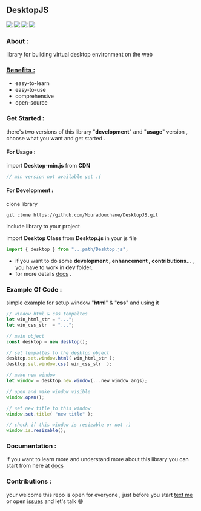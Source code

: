 ## DesktopJS 

[![](https://img.shields.io/github/issues/Mouradouchane/DesktopJS)](#)
[![](https://img.shields.io/github/license/Mouradouchane/DesktopJS)](#)
[![](https://img.shields.io/badge/status-not%20stable-orange)](#)
[![](https://img.shields.io/badge/version-1-red)](#)


### About :

library for building virtual desktop environment on the web

### <u> Benefits :</u>
* easy-to-learn
* easy-to-use
* comprehensive
* open-source 

### Get Started :

there's two versions of this library "__development__" and "__usage__" version , choose what you want and get started .

#### __For Usage__ :

import __Desktop-min.js__ from __CDN__
```js
// min version not available yet :(
```

#### __For Development__ :

clone library

```
git clone https://github.com/Mouradouchane/DesktopJS.git
```

include library to your project 

import __Desktop Class__ from __Desktop.js__ in your js file
```js
import { desktop } from "...path/Desktop.js";
``` 

- if you want to do some **development , enhancement , contributions...** , you have to work in __dev__ folder.
- for more details [docs](https://github.com/Mouradouchane/DesktopJS/wiki) .


### Example Of Code :
simple example for setup window "__html__" & "__css__" and using it
```js
// window html & css tempaltes
let win_html_str = "...";
let win_css_str  = "...";

// main object
const desktop = new desktop();

// set tempaltes to the desktop object
desktop.set.window.html( win_html_str );
desktop.set.window.css( win_css_str  );

// make new window
let window = desktop.new.window(...new_window_args);

// open and make window visible
window.open();

// set new title to this window
window.set.title( "new title" );

// check if this window is resizable or not :)
window.is.resizable();

``` 

### Documentation :
if you want to learn more and understand more about this library you can start from here at [docs](https://github.com/Mouradouchane/DesktopJS/wiki)

### Contributions :
your welcome this repo is open for everyone , just before you start [text me](../discussions) or open [issues](https://github.com/Mouradouchane/DesktopJS/issues) and let's talk :smile:

